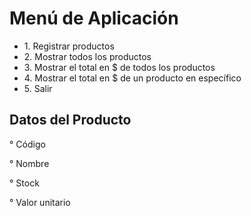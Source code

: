 <!DOCTYPE html>
<html lang="es">
<head>
    <meta charset="UTF-8">
    <meta name="viewport" content="width=device-width, initial-scale=1.0">
    <title>Menú de Aplicación</title>
</head>
<body>
    <div class="container">
        <h1>Menú de Aplicación</h1>
        <ul>
            <li>1. Registrar productos</li>
            <li>2. Mostrar todos los productos</li>
            <li>3. Mostrar el total en $ de todos los productos</li>
            <li>4. Mostrar el total en $ de un producto en específico</li>
            <li>5. Salir</li>
        </ul>
        <div class="info">
            <h2>Datos del Producto</h2>
            <p>° Código</p>
            <p>° Nombre</p>
            <p>° Stock</p>
            <p>° Valor unitario</p>
        </div>
    </div>
</body>
</html>
